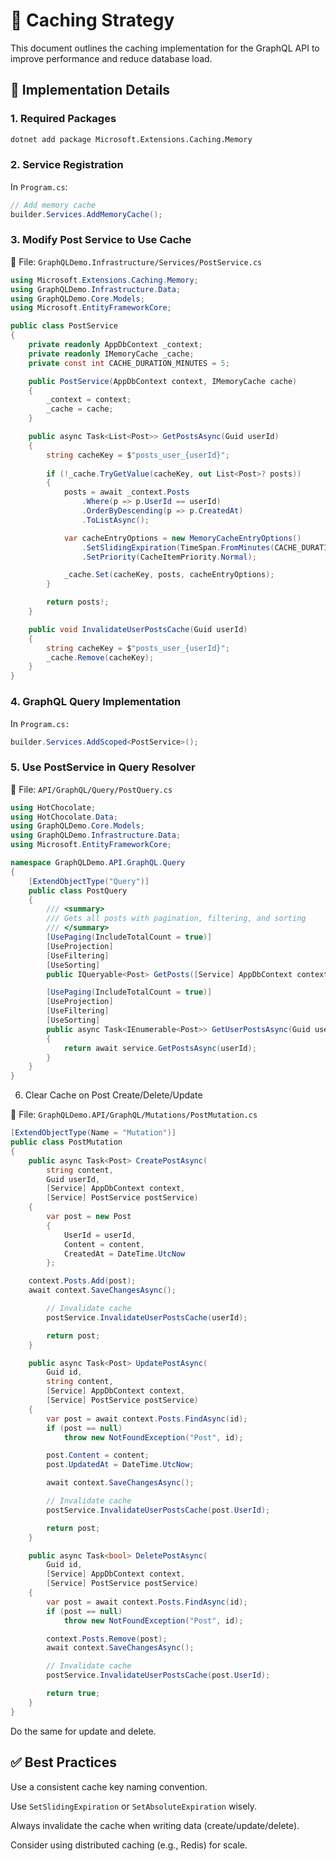 # 🧠 Caching Strategy

This document outlines the caching implementation for the GraphQL API to improve performance and reduce database load.

## 🔧 Implementation Details

### 1. Required Packages

```bash
dotnet add package Microsoft.Extensions.Caching.Memory
```

### 2. Service Registration

In `Program.cs`:

```csharp
// Add memory cache
builder.Services.AddMemoryCache();
```

### 3. Modify Post Service to Use Cache

📄 File: `GraphQLDemo.Infrastructure/Services/PostService.cs`

```csharp
using Microsoft.Extensions.Caching.Memory;
using GraphQLDemo.Infrastructure.Data;
using GraphQLDemo.Core.Models;
using Microsoft.EntityFrameworkCore;

public class PostService
{
    private readonly AppDbContext _context;
    private readonly IMemoryCache _cache;
    private const int CACHE_DURATION_MINUTES = 5;

    public PostService(AppDbContext context, IMemoryCache cache)
    {
        _context = context;
        _cache = cache;
    }

    public async Task<List<Post>> GetPostsAsync(Guid userId)
    {
        string cacheKey = $"posts_user_{userId}";
        
        if (!_cache.TryGetValue(cacheKey, out List<Post>? posts))
        {
            posts = await _context.Posts
                .Where(p => p.UserId == userId)
                .OrderByDescending(p => p.CreatedAt)
                .ToListAsync();

            var cacheEntryOptions = new MemoryCacheEntryOptions()
                .SetSlidingExpiration(TimeSpan.FromMinutes(CACHE_DURATION_MINUTES))
                .SetPriority(CacheItemPriority.Normal);

            _cache.Set(cacheKey, posts, cacheEntryOptions);
        }

        return posts!;
    }

    public void InvalidateUserPostsCache(Guid userId)
    {
        string cacheKey = $"posts_user_{userId}";
        _cache.Remove(cacheKey);
    }
}
```

### 4. GraphQL Query Implementation

In `Program.cs:`

```csharp
builder.Services.AddScoped<PostService>();
```

### 5. Use PostService in Query Resolver

📄 File: `API/GraphQL/Query/PostQuery.cs`

```csharp
using HotChocolate;
using HotChocolate.Data;
using GraphQLDemo.Core.Models;
using GraphQLDemo.Infrastructure.Data;
using Microsoft.EntityFrameworkCore;

namespace GraphQLDemo.API.GraphQL.Query
{
    [ExtendObjectType("Query")]
    public class PostQuery
    {
        /// <summary>
        /// Gets all posts with pagination, filtering, and sorting
        /// </summary>
        [UsePaging(IncludeTotalCount = true)]
        [UseProjection]
        [UseFiltering]
        [UseSorting]
        public IQueryable<Post> GetPosts([Service] AppDbContext context) => context.Posts;

        [UsePaging(IncludeTotalCount = true)]
        [UseProjection]
        [UseFiltering]
        [UseSorting]
        public async Task<IEnumerable<Post>> GetUserPostsAsync(Guid userId, [Service] PostService service)
        {
            return await service.GetPostsAsync(userId);
        }
    }
}
```

6. Clear Cache on Post Create/Delete/Update

📄 File: `GraphQLDemo.API/GraphQL/Mutations/PostMutation.cs`

```csharp
[ExtendObjectType(Name = "Mutation")]
public class PostMutation
{
    public async Task<Post> CreatePostAsync(
        string content, 
        Guid userId, 
        [Service] AppDbContext context,
        [Service] PostService postService)
    {
        var post = new Post
        {
            UserId = userId,
            Content = content,
            CreatedAt = DateTime.UtcNow
        };

    context.Posts.Add(post);
    await context.SaveChangesAsync();

        // Invalidate cache
        postService.InvalidateUserPostsCache(userId);

        return post;
    }

    public async Task<Post> UpdatePostAsync(
        Guid id,
        string content,
        [Service] AppDbContext context,
        [Service] PostService postService)
    {
        var post = await context.Posts.FindAsync(id);
        if (post == null)
            throw new NotFoundException("Post", id);

        post.Content = content;
        post.UpdatedAt = DateTime.UtcNow;

        await context.SaveChangesAsync();

        // Invalidate cache
        postService.InvalidateUserPostsCache(post.UserId);

        return post;
    }

    public async Task<bool> DeletePostAsync(
        Guid id,
        [Service] AppDbContext context,
        [Service] PostService postService)
    {
        var post = await context.Posts.FindAsync(id);
        if (post == null)
            throw new NotFoundException("Post", id);

        context.Posts.Remove(post);
        await context.SaveChangesAsync();

        // Invalidate cache
        postService.InvalidateUserPostsCache(post.UserId);

        return true;
    }
}
```

Do the same for update and delete.

## ✅ Best Practices

Use a consistent cache key naming convention.

Use `SetSlidingExpiration` or `SetAbsoluteExpiration` wisely.

Always invalidate the cache when writing data (create/update/delete).

Consider using distributed caching (e.g., Redis) for scale.
